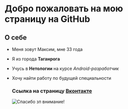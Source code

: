 # Добро пожаловать на мою страницу на GitHub
## О себе
- Меня зовут Максим, мне 33 года
- Я из города **Таганрога**
- Учусь в **Нетологии** на курсе *Android-разработчик*
- Хочу найти работу по будущей специальности
  
  ### Ссылка на страницу [Вконтакте](https://vk.com/id73157091)

  
  ![Спасибо зп внимание!](https://fs.znanio.ru/d5af0e/09/42/ad23a09b009a15585864309dde731fe042.jpg)